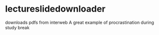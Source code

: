 lectureslidedownloader
======================

downloads pdfs from interweb
A great example of procrastination during study break

